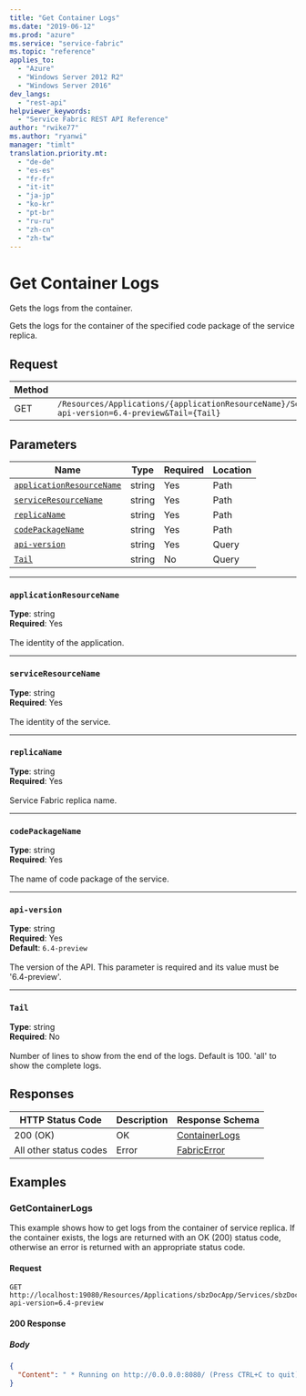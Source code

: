 ```yaml
---
title: "Get Container Logs"
ms.date: "2019-06-12"
ms.prod: "azure"
ms.service: "service-fabric"
ms.topic: "reference"
applies_to: 
  - "Azure"
  - "Windows Server 2012 R2"
  - "Windows Server 2016"
dev_langs: 
  - "rest-api"
helpviewer_keywords: 
  - "Service Fabric REST API Reference"
author: "rwike77"
ms.author: "ryanwi"
manager: "timlt"
translation.priority.mt: 
  - "de-de"
  - "es-es"
  - "fr-fr"
  - "it-it"
  - "ja-jp"
  - "ko-kr"
  - "pt-br"
  - "ru-ru"
  - "zh-cn"
  - "zh-tw"
---
```

# Get Container Logs
Gets the logs from the container.

Gets the logs for the container of the specified code package of the service replica.

## Request
| Method | Request URI |
| ------ | ----------- |
| GET | `/Resources/Applications/{applicationResourceName}/Services/{serviceResourceName}/Replicas/{replicaName}/CodePackages/{codePackageName}/Logs?api-version=6.4-preview&Tail={Tail}` |


## Parameters
| Name | Type | Required | Location |
| --- | --- | --- | --- |
| [`applicationResourceName`](#applicationresourcename) | string | Yes | Path |
| [`serviceResourceName`](#serviceresourcename) | string | Yes | Path |
| [`replicaName`](#replicaname) | string | Yes | Path |
| [`codePackageName`](#codepackagename) | string | Yes | Path |
| [`api-version`](#api-version) | string | Yes | Query |
| [`Tail`](#tail) | string | No | Query |

____
### `applicationResourceName`
__Type__: string <br/>
__Required__: Yes<br/>
<br/>
The identity of the application.

____
### `serviceResourceName`
__Type__: string <br/>
__Required__: Yes<br/>
<br/>
The identity of the service.

____
### `replicaName`
__Type__: string <br/>
__Required__: Yes<br/>
<br/>
Service Fabric replica name.


____
### `codePackageName`
__Type__: string <br/>
__Required__: Yes<br/>
<br/>
The name of code package of the service.

____
### `api-version`
__Type__: string <br/>
__Required__: Yes<br/>
__Default__: `6.4-preview` <br/>
<br/>
The version of the API. This parameter is required and its value must be '6.4-preview'.


____
### `Tail`
__Type__: string <br/>
__Required__: No<br/>
<br/>
Number of lines to show from the end of the logs. Default is 100. 'all' to show the complete logs.

## Responses

| HTTP Status Code | Description | Response Schema |
| --- | --- | --- |
| 200 (OK) | OK<br/> | [ContainerLogs](sfclient-model-containerlogs.md) |
| All other status codes | Error<br/> | [FabricError](sfclient-model-fabricerror.md) |

## Examples

### GetContainerLogs

This example shows how to get logs from the container of service replica. If the container exists, the logs are returned with an OK (200) status code, otherwise an error is returned with an appropriate status code.

#### Request
```
GET http://localhost:19080/Resources/Applications/sbzDocApp/Services/sbzDocService/Replicas/0/CodePackages/sbzDocCode/Logs?api-version=6.4-preview
```

#### 200 Response
##### Body
```json
{
  "Content": " * Running on http://0.0.0.0:8080/ (Press CTRL+C to quit)\n * Downloading style https://assets-cdn.github.com/assets/frameworks-8f281eb0a8d2308ceb36e714ba3c3aec.css\n * Downloading style https://assets-cdn.github.com/assets/github-a698da0d53574b056d3c79ac732d4a70.css\n * Downloading style https://assets-cdn.github.com/assets/site-83dc1f7ebc9c7461fe1eab799b56c4c4.css\n * Cached all downloads in /root/.grip/cache-4.5.2\n167.220.0.83 - - [06/Apr/2018 07:16:02] \"GET / HTTP/1.1\" 200 -\n167.220.0.83 - - [06/Apr/2018 07:16:02] \"GET /__/grip/asset/frameworks-8f281eb0a8d2308ceb36e714ba3c3aec.css HTTP/1.1\" 200 -\n167.220.0.83 - - [06/Apr/2018 07:16:02] \"GET /__/grip/asset/site-83dc1f7ebc9c7461fe1eab799b56c4c4.css HTTP/1.1\" 200 -\n167.220.0.83 - - [06/Apr/2018 07:16:02] \"GET /__/grip/asset/github-a698da0d53574b056d3c79ac732d4a70.css HTTP/1.1\" 200 -\n167.220.0.83 - - [06/Apr/2018 07:16:02] \"GET /__/grip/static/octicons/octicons.css HTTP/1.1\" 200 -\n167.220.0.83 - - [06/Apr/2018 07:16:03] \"GET /__/grip/static/octicons/octicons.woff2?ef21c39f0ca9b1b5116e5eb7ac5eabe6 HTTP/1.1\" 200 -\n167.220.0.83 - - [06/Apr/2018 07:16:03] \"GET /__/grip/static/favicon.ico HTTP/1.1\" 200 -\n167.220.0.83 - - [06/Apr/2018 07:16:05] \"GET /seabreeze-index.md HTTP/1.1\" 200 -\n167.220.0.83 - - [06/Apr/2018 07:16:09] \"GET /seabreeze-api-application_get.md HTTP/1.1\" 200 -\n"
}
```

